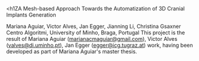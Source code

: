 <h1ZA Mesh-based Approach Towards the Automatization of 3D Cranial Implants Generation</h1>

Mariana Aguiar, Victor Alves, Jan Egger, Jianning Li, Christina Gsaxner
Centro Algoritmi, University of Minho, Braga, Portugal
This project is the result of Mariana Aguiar (marianacmaguiar@gmail.com), Victor Alves (valves@di.uminho.pt), Jan Egger (egger@icg.tugraz.at) work, having been developed as part of Mariana Aguiar's master thesis.
